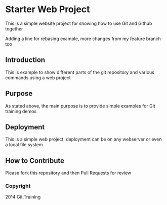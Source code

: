 # Starter Web Project

This is a simple website project for 
showing how to use Git and Github together

Adding a line for rebasing example, more changes from my feature branch too

## Introduction

This is example to show different parts 
of the git repository and various commands 
using a web project

## Purpose

As stated above, the main purpose is to 
provide simple examples for Git training 
demos

## Deployment

This is a simple web project, deployment
can be on any webserver or even a local 
file system

## How to Contribute

Please fork this repository and then Pull Requests for
review
### Copyright

2014 Git.Training

